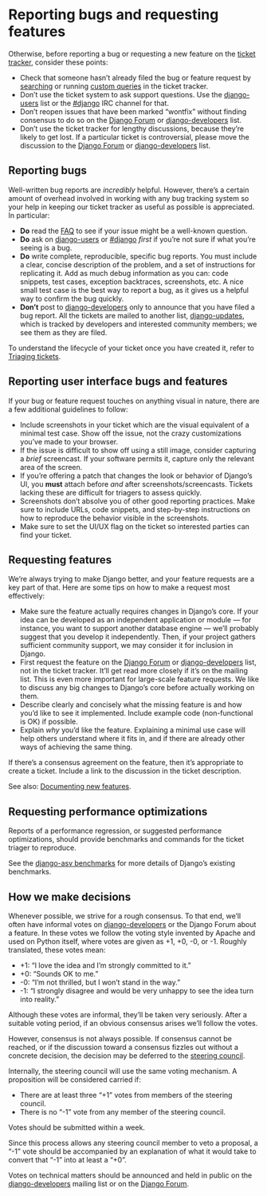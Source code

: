 # Reporting bugs and requesting features

Otherwise, before reporting a bug or requesting a new feature on the
[ticket tracker](https://code.djangoproject.com/), consider these points:

* Check that someone hasn’t already filed the bug or feature request by
  [searching](https://code.djangoproject.com/search) or running [custom queries](https://code.djangoproject.com/query) in the ticket tracker.
* Don’t use the ticket system to ask support questions. Use the
  [django-users](../mailing-lists.md#django-users-mailing-list) list or the [#django](https://web.libera.chat/#django) IRC channel for that.
* Don’t reopen issues that have been marked “wontfix” without finding consensus
  to do so on the [Django Forum](https://forum.djangoproject.com/) or [django-developers](../mailing-lists.md#django-developers-mailing-list) list.
* Don’t use the ticket tracker for lengthy discussions, because they’re
  likely to get lost. If a particular ticket is controversial, please move the
  discussion to the [Django Forum](https://forum.djangoproject.com/) or [django-developers](../mailing-lists.md#django-developers-mailing-list) list.

<a id="reporting-bugs"></a>

## Reporting bugs

Well-written bug reports are *incredibly* helpful. However, there’s a certain
amount of overhead involved in working with any bug tracking system so your
help in keeping our ticket tracker as useful as possible is appreciated. In
particular:

* **Do** read the [FAQ](../../faq/index.md) to see if your issue might
  be a well-known question.
* **Do** ask on [django-users](../mailing-lists.md#django-users-mailing-list) or [#django](https://web.libera.chat/#django) *first* if you’re not sure if
  what you’re seeing is a bug.
* **Do** write complete, reproducible, specific bug reports. You must
  include a clear, concise description of the problem, and a set of
  instructions for replicating it. Add as much debug information as you can:
  code snippets, test cases, exception backtraces, screenshots, etc. A nice
  small test case is the best way to report a bug, as it gives us a
  helpful way to confirm the bug quickly.
* **Don’t** post to [django-developers](../mailing-lists.md#django-developers-mailing-list) only to announce that you have filed a
  bug report. All the tickets are mailed to another list, [django-updates](../mailing-lists.md#django-updates-mailing-list),
  which is tracked by developers and interested community members; we see them
  as they are filed.

To understand the lifecycle of your ticket once you have created it, refer to
[Triaging tickets](triaging-tickets.md).

## Reporting user interface bugs and features

If your bug or feature request touches on anything visual in nature, there
are a few additional guidelines to follow:

* Include screenshots in your ticket which are the visual equivalent of a
  minimal test case. Show off the issue, not the crazy customizations
  you’ve made to your browser.
* If the issue is difficult to show off using a still image, consider
  capturing a *brief* screencast. If your software permits it, capture only
  the relevant area of the screen.
* If you’re offering a patch that changes the look or behavior of Django’s
  UI, you **must** attach before *and* after screenshots/screencasts.
  Tickets lacking these are difficult for triagers to assess quickly.
* Screenshots don’t absolve you of other good reporting practices. Make sure
  to include URLs, code snippets, and step-by-step instructions on how to
  reproduce the behavior visible in the screenshots.
* Make sure to set the UI/UX flag on the ticket so interested parties can
  find your ticket.

## Requesting features

We’re always trying to make Django better, and your feature requests are a key
part of that. Here are some tips on how to make a request most effectively:

* Make sure the feature actually requires changes in Django’s core. If your
  idea can be developed as an independent application or module — for
  instance, you want to support another database engine — we’ll probably
  suggest that you develop it independently. Then, if your project gathers
  sufficient community support, we may consider it for inclusion in Django.
* First request the feature on the [Django Forum](https://forum.djangoproject.com/) or [django-developers](../mailing-lists.md#django-developers-mailing-list) list,
  not in the ticket tracker. It’ll get read more closely if it’s on the mailing
  list. This is even more important for large-scale feature requests. We like
  to discuss any big changes to Django’s core before actually working on them.
* Describe clearly and concisely what the missing feature is and how you’d
  like to see it implemented. Include example code (non-functional is OK)
  if possible.
* Explain *why* you’d like the feature. Explaining a minimal use case will help
  others understand where it fits in, and if there are already other ways of
  achieving the same thing.

If there’s a consensus agreement on the feature, then it’s appropriate to
create a ticket. Include a link to the discussion in the ticket description.

See also: [Documenting new features](writing-documentation.md#documenting-new-features).

## Requesting performance optimizations

Reports of a performance regression, or suggested performance optimizations,
should provide benchmarks and commands for the ticket triager to reproduce.

See the [django-asv benchmarks](writing-code/submitting-patches.md#django-asv-benchmarks) for more details of Django’s existing
benchmarks.

<a id="how-we-make-decisions"></a>

## How we make decisions

Whenever possible, we strive for a rough consensus. To that end, we’ll often
have informal votes on [django-developers](../mailing-lists.md#django-developers-mailing-list) or the Django Forum about a feature.
In these votes we follow the voting style invented by Apache and used on Python
itself, where votes are given as +1, +0, -0, or -1.
Roughly translated, these votes mean:

* +1: “I love the idea and I’m strongly committed to it.”
* +0: “Sounds OK to me.”
* -0: “I’m not thrilled, but I won’t stand in the way.”
* -1: “I strongly disagree and would be very unhappy to see the idea turn
  into reality.”

Although these votes are informal, they’ll be taken very seriously. After a
suitable voting period, if an obvious consensus arises we’ll follow the votes.

However, consensus is not always possible. If consensus cannot be reached, or
if the discussion toward a consensus fizzles out without a concrete decision,
the decision may be deferred to the [steering council](../organization.md#steering-council).

Internally, the steering council will use the same voting mechanism. A
proposition will be considered carried if:

* There are at least three “+1” votes from members of the steering council.
* There is no “-1” vote from any member of the steering council.

Votes should be submitted within a week.

Since this process allows any steering council member to veto a proposal, a
“-1” vote should be accompanied by an explanation of what it would take to
convert that “-1” into at least a “+0”.

Votes on technical matters should be announced and held in public on the
[django-developers](../mailing-lists.md#django-developers-mailing-list) mailing list or on the [Django Forum](https://forum.djangoproject.com/).
